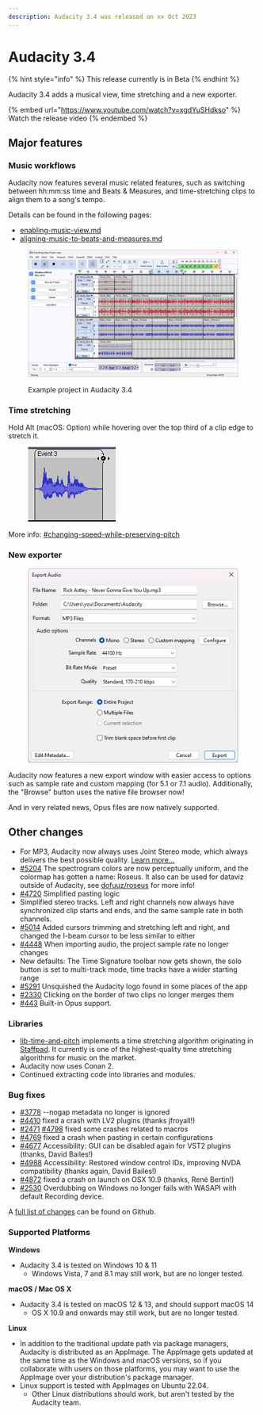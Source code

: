 ```yaml
---
description: Audacity 3.4 was released on xx Oct 2023
---
```


# Audacity 3.4

{% hint style="info" %}
This release currently is in Beta
{% endhint %}

Audacity 3.4 adds a musical view, time stretching and a new exporter.

{% embed url="https://www.youtube.com/watch?v=xgdYuSHdkso" %}
Watch the release video
{% endembed %}

## Major features

### Music workflows

Audacity now features several music related features, such as switching between hh:mm:ss time and Beats & Measures, and time-stretching clips to align them to a song's tempo.&#x20;

Details can be found in the following pages:

* [enabling-music-view.md](../../music/enabling-music-view.md "mention")
* [aligning-music-to-beats-and-measures.md](../../music/aligning-music-to-beats-and-measures.md "mention")

<figure><img src="../../.gitbook/assets/Audacity 3.4 project demo.png" alt=""><figcaption><p>Example project in Audacity 3.4</p></figcaption></figure>

### Time stretching

Hold Alt (macOS: Option) while hovering over the top third of a clip edge to stretch it.&#x20;

<figure><img src="../../.gitbook/assets/clip stretch.png" alt=""><figcaption></figcaption></figure>

More info: [#changing-speed-while-preserving-pitch](../../audio-editing/speeding-up-and-slowing-down-audio.md#changing-speed-while-preserving-pitch "mention")

### New exporter

<figure><img src="../../.gitbook/assets/export-mp3.png" alt=""><figcaption></figcaption></figure>

Audacity now features a new export window with easier access to options such as sample rate and custom mapping (for 5.1 or 7.1 audio). Additionally, the "Browse" button uses the native file browser now!

And in very related news, Opus files are now natively supported.

## Other changes

* For MP3, Audacity now always uses Joint Stereo mode, which always delivers the best possible quality. [Learn more...](https://github.com/audacity/audacity/discussions/4940)
* &#x20;[#5204](https://github.com/audacity/audacity/pull/5204) The spectrogram colors are now perceptually uniform, and the colormap has gotten a name: Roseus. It also can be used for dataviz outside of Audacity, see [dofuuz/roseus](https://github.com/dofuuz/roseus) for more info!
* &#x20;[#4720](https://github.com/audacity/audacity/issues/4720) Simplified pasting logic
* Simplified stereo tracks. Left and right channels now always have synchronized clip starts and ends, and the same sample rate in both channels.&#x20;
* &#x20;[#5014](https://github.com/audacity/audacity/pull/5014) Added cursors trimming and stretching left and right, and changed the I-beam cursor to be less similar to either
* &#x20;[#4448](https://github.com/audacity/audacity/issues/4448) When importing audio, the project sample rate no longer changes
* New defaults: The Time Signature toolbar now gets shown, the solo button is set to multi-track mode, time tracks have a wider starting range
* [#5291](https://github.com/audacity/audacity/pull/5291) Unsquished the Audacity logo found in some places of the app
* [#2330](https://github.com/audacity/audacity/issues/2330) Clicking on the border of two clips no longer merges them
* [#443](https://github.com/audacity/audacity/issues/443) Built-in Opus support.

### Libraries

* [lib-time-and-pitch](https://github.com/audacity/audacity/tree/e4bc052201eb0e6e22956cb6426e88661713c6d6/libraries/lib-time-and-pitch) implements a time stretching algorithm originating in [Staffpad](https://www.staffpad.net/). It currently is one of the highest-quality time stretching algorithms for music on the market.
* Audacity now uses Conan 2.
* Continued extracting code into libraries and modules.

### Bug fixes

* &#x20;[#3778](https://github.com/audacity/audacity/issues/3778) --nogap metadata no longer is ignored
* &#x20;[#4410](https://github.com/audacity/audacity/issues/4410) fixed a crash with LV2 plugins (thanks jfroyall!)
* &#x20;[#2471](https://github.com/audacity/audacity/issues/2471) [#4798](https://github.com/audacity/audacity/issues/4798) fixed some crashes related to macros
* &#x20;[#4769](https://github.com/audacity/audacity/issues/4769) fixed a crash when pasting in certain configurations
* &#x20;[#4677](https://github.com/audacity/audacity/issues/4677) Accessibility: GUI can be disabled again for VST2 plugins (thanks, David Bailes!)
* &#x20;[#4988](https://github.com/audacity/audacity/issues/4988) Accessibility: Restored window control IDs, improving NVDA compatibility (thanks again, David Bailes!)
* &#x20;[#4872](https://github.com/audacity/audacity/issues/4872) fixed a crash on launch on OSX 10.9 (thanks, René Bertin!)
* &#x20;[#2530](https://github.com/audacity/audacity/issues/2530) Overdubbing on Windows no longer fails with WASAPI with default Recording device.

A [full list of changes](https://github.com/audacity/audacity/milestone/16?closed=1) can be found on Github.

### Supported Platforms

**Windows**

* Audacity 3.4 is tested on Windows 10 & 11
  * Windows Vista, 7 and 8.1 may still work, but are no longer tested.

**macOS / Mac OS X**

* Audacity 3.4 is tested on macOS 12 & 13, and should support macOS 14
  * OS X 10.9 and onwards may still work, but are no longer tested.

**Linux**

* In addition to the traditional update path via package managers, Audacity is distributed as an AppImage. The AppImage gets updated at the same time as the Windows and macOS versions, so if you collaborate with users on those platforms, you may want to use the AppImage over your distribution's package manager.
* Linux support is tested with AppImages on Ubuntu 22.04.
  * Other Linux distributions should work, but aren't tested by the Audacity team.

